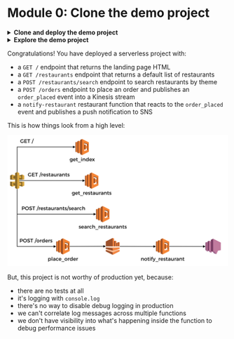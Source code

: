 # Module 0: Clone the demo project

<details>
<summary><b>Clone and deploy the demo project</b></summary><p>

1. Fork this [repo](https://github.com/theburningmonk/serverless-monitoring-workshop-slsdays-cardiff-demo)

and clone it on your laptop

2. Open the repo in your IDE

3. Run `npm install`

4. Open `serverless.yml` and replace `<INSERT NAME HERE>` on ln 4 with your name, e.g. `yancui`.

For this demo, we'll simulate sending a push notification via SNS. To keep things simple, we'll deliver the notification by email instead.

In the `serverless.yml`, go to ln 5 and replace `<INSERT EMAIL HERE>` with your email.

5. Deploy the demo project

`npm run sls -- deploy`

you should see console output like the following

```
Serverless: Packaging service...
Serverless: Excluding development dependencies...
Serverless: Creating Stack...
Serverless: Checking Stack create progress...
........
Serverless: Stack create finished...
Serverless: Uploading CloudFormation file to S3...
Serverless: Uploading artifacts...
Serverless: Uploading service sls-workshop-yancui.zip file to S3 (10.54 MB)...
Serverless: Validating template...
Serverless: Updating Stack...
Serverless: Checking Stack update progress...
..................................................................................................................
Serverless: Stack update finished...
Service Information
service: sls-workshop-yancui
stage: dev
region: eu-west-1
stack: sls-workshop-yancui-dev
resources: 39
api keys:
  None
endpoints:
  GET - https://43togftd2c.execute-api.eu-west-1.amazonaws.com/dev/
  GET - https://43togftd2c.execute-api.eu-west-1.amazonaws.com/dev/restaurants
  POST - https://43togftd2c.execute-api.eu-west-1.amazonaws.com/dev/restaurants/search
  POST - https://43togftd2c.execute-api.eu-west-1.amazonaws.com/dev/orders
functions:
  get-index: sls-workshop-yancui-dev-get-index
  get-restaurants: sls-workshop-yancui-dev-get-restaurants
  search-restaurants: sls-workshop-yancui-dev-search-restaurants
  place-order: sls-workshop-yancui-dev-place-order
  notify-restaurant: sls-workshop-yancui-dev-notify-restaurant
  seed-restaurants: sls-workshop-yancui-dev-seed-restaurants
layers:
  None
Serverless: Run the "serverless" command to setup monitoring, troubleshooting and testing.
```

6. Open the first `GET` endpoint in the browser and you should see something like this.

![](/images/mod00-001.png)

7. You should also have received an email from SNS to confirm your subscription.

![](/images/mod00-002.png)

Click on the `Confirm subscription` link

![](/images/mod00-003.png)

</p></details>

<details>
<summary><b>Explore the demo project</b></summary><p>

1. Go to the landing page, and search for `cartoon`, click `Find Restaurants`

2. Click on `Fancy Eats` to place an order

![](/images/mod00-004.png)

3. Check your inbox, you should have received a notification email about the order

![](/images/mod00-005.png)

</p></details>

Congratulations! You have deployed a serverless project with:

* a `GET /` endpoint that returns the landing page HTML
* a `GET /restaurants` endpoint that returns a default list of restaurants
* a `POST /restaurants/search` endpoint to search restaurants by theme
* a `POST /orders` endpoint to place an order and publishes an `order_placed` event into a Kinesis stream
* a `notify-restaurant` restaurant function that reacts to the `order_placed` event and publishes a push notification to SNS

This is how things look from a high level:

![](/images/mod00-006.png)

But, this project is not worthy of production yet, because:

* there are no tests at all
* it's logging with `console.log`
* there's no way to disable debug logging in production
* we can't correlate log messages across multiple functions
* we don't have visibility into what's happening inside the function to debug performance issues